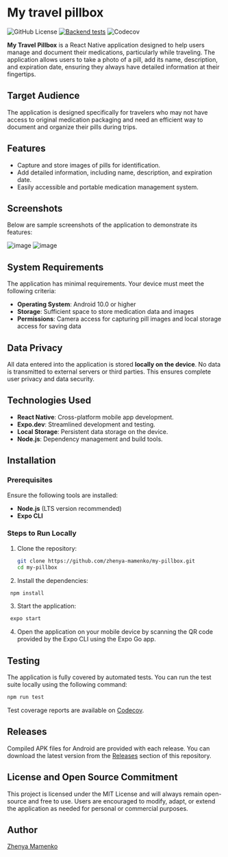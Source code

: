 # My travel pillbox
![GitHub License](https://img.shields.io/github/license/zhenya-mamenko/my-pillbox)
[![Backend tests](https://github.com/zhenya-mamenko/my-pillbox/actions/workflows/jest.yml/badge.svg)](https://github.com/zhenya-mamenko/my-pillbox/actions/workflows/jest.yml)
![Codecov](https://img.shields.io/codecov/c/github/zhenya-mamenko/my-pillbox)

**My Travel Pillbox** is a React Native application designed to help users manage and document their medications, particularly while traveling. The application allows users to take a photo of a pill, add its name, description, and expiration date, ensuring they always have detailed information at their fingertips.

## Target Audience

The application is designed specifically for travelers who may not have access to original medication packaging and need an efficient way to document and organize their pills during trips.

## Features

- Capture and store images of pills for identification.
- Add detailed information, including name, description, and expiration date.
- Easily accessible and portable medication management system.

## Screenshots

Below are sample screenshots of the application to demonstrate its features:

![image](https://github.com/user-attachments/assets/a7ec9390-9ff6-4b47-b799-4d9a52d9b904) ![image](https://github.com/user-attachments/assets/c2b888ed-a033-4712-99e5-9334ebf7ac14)

## System Requirements

The application has minimal requirements. Your device must meet the following criteria:

- **Operating System**: Android 10.0 or higher
- **Storage**: Sufficient space to store medication data and images
- **Permissions**: Camera access for capturing pill images and local storage access for saving data

## Data Privacy

All data entered into the application is stored **locally on the device**. No data is transmitted to external servers or third parties. This ensures complete user privacy and data security.

## Technologies Used

- **React Native**: Cross-platform mobile app development.
- **Expo.dev**: Streamlined development and testing.
- **Local Storage**: Persistent data storage on the device.
- **Node.js**: Dependency management and build tools.

## Installation

### Prerequisites

Ensure the following tools are installed:

- **Node.js** (LTS version recommended)
- **Expo CLI**

### Steps to Run Locally

1. Clone the repository:
   ```bash
   git clone https://github.com/zhenya-mamenko/my-pillbox.git
   cd my-pillbox
   ```
2. Install the dependencies:
  ```bash
   npm install
  ```
3. Start the application:
  ```bash
   expo start
  ```
4. Open the application on your mobile device by scanning the QR code provided by the Expo CLI using the Expo Go app.

## Testing

The application is fully covered by automated tests. You can run the test suite locally using the following command:

```bash
npm run test
```

Test coverage reports are available on [Codecov](https://app.codecov.io/gh/zhenya-mamenko/my-pillbox/tree/main).

## Releases

Compiled APK files for Android are provided with each release. You can download the latest version from the [Releases](https://github.com/zhenya-mamenko/my-pillbox/releases) section of this repository.

## License and Open Source Commitment

This project is licensed under the MIT License and will always remain open-source and free to use. Users are encouraged to modify, adapt, or extend the application as needed for personal or commercial purposes.

## Author

[Zhenya Mamenko](https://github.com/zhenya-mamenko/my-pillbox)
